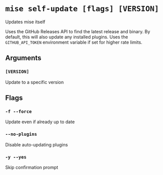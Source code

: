 # `mise self-update [flags] [VERSION]`

Updates mise itself

Uses the GitHub Releases API to find the latest release and binary.
By default, this will also update any installed plugins.
Uses the `GITHUB_API_TOKEN` environment variable if set for higher rate limits.

## Arguments

### `[VERSION]`

Update to a specific version

## Flags

### `-f --force`

Update even if already up to date

### `--no-plugins`

Disable auto-updating plugins

### `-y --yes`

Skip confirmation prompt
